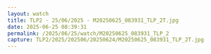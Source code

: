 ```yaml
---
layout: watch
title: TLP2 - 25/06/2025 - M20250625_083931_TLP_2T.jpg
date: 2025-06-25 08:39:31
permalink: /2025/06/25/watch/M20250625_083931_TLP_2
capture: TLP2/2025/202506/20250624/M20250625_083931_TLP_2T.jpg
---
```

